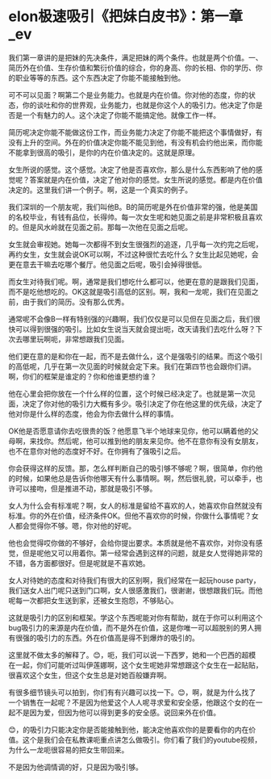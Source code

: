# elon极速吸引《把妹白皮书》：第一章_ev

我们第一章讲的是把妹的先决条件，满足把妹的两个条件。也就是两个价值。一、简历外在价值、生存价值和繁衍价值的综合，你的身高、你的长相、你的学历、你的职业等等的东西。这个东西决定了你能不能接触到他。

可不可以见面？啊第二个是业务能力。也就是内在价值。你对他的态度，你的状态，你的谈吐和你的世界观，业务能力，也就是你这个人的吸引力。他决定了你是否是一个有魅力的人。这个决定了你能不能搞定他。就像工作一样。

简历呢决定你能不能做这份工作，而业务能力决定了你能不能把这个事情做好，有没有上升的空间。外在的价值决定你能不能见到他，有没有机会约他出来，而你能不能拿到很高的吸引，是你的内在价值决定的。这就是原理。

女生所说的感觉。这个感觉。决定了他是否喜欢你，那么是什么东西影响了他的感觉呢？答案就是内在价值，决定了他对你的感觉。女生所说的感觉。都是内在价值决定的。这里我们讲一个例子。啊，这是一个真实的例子。

我们深圳的一个朋友呢，我们叫他B。B的简历呢是外在价值非常的强，他是美国的名校毕业，有钱有品位，长得帅。每一次女生呢和她见面之前是非常积极且喜欢的。但是风水岭就在见面之前。那每一次他在见面之后呢。

女生就会审视她。她每一次都得不到女生很强烈的追逐，几乎每一次约完之后呢，再约女生，女生就会说OK可以啊，不过这种很忙去吃什么？女生比起见她呢，会更在意去干嘛去吃哪个餐厅。他见面之后呢，吸引会掉得很低。

而女生对待我们呢。啊，通常是我们想吃什么都可以，他更在意的是跟我们见面，而不是吃他想吃的。OK这就是吸引高低的区别。啊，我和一龙呢，我们在见面之前，由于我们的简历。没有那么优秀。

通常呢不会像B一样有特别强的兴趣啊，我们仅仅是可以见但在见面之后，我们很快可以得到很强的吸引。比如女生说当天就会提出呃，改天请我们去吃什么呀？下次去哪里玩啊呃，非常想跟我们见面。

他们更在意的是和你在一起，而不是去做什么，这个是强吸引的结果。而这个吸引的高低呢，几乎在第一次见面的时候就会定下来。我们在第四节也会跟你们讲。啊，你们的框架是谁定的？你和他谁更想约谁？

他在心里会把你放在一个什么样的位置，这个时候已经决定了。也就是第一次见面，决定了你对他的吸引力大概有多少。吸引决定了你在他这里的优先级，决定了他对你是什么样的态度，他会为你去做什么样的事情。

OK他是否愿意请你去吃很贵的饭？他愿意飞半个地球来见你，他可以瞒着他的父母啊，来找你。然后呢，他可以推到他的朋友来见你。他不在意你有没有女朋友，也不在意你对他的态度好不好。在你拥有了强吸引之后。

你会获得这样的反馈。那，怎么样判断自己的吸引够不够呢？啊，很简单，你约他的时候，如果他总是告诉你他哪天有什么事情啊。啊，然后很礼貌，可以牵手，也许可以接吻，但是推进不动，那就是吸引不够。

女人为什么会有标准呢？啊，女人的标准是留给不喜欢的人，她喜欢你自然就没有标准。你的外在价值，经济条件OK。但他不喜欢你的时候，你做什么事情呢？女人都会觉得你不够。嗯，你对他的好呢。

他也会觉得哎你做的不够好，会给你提出要求。本质就是他不喜欢你，对你没有感觉，但是呢他又可以用着你。第一经常会遇到这样的问题，就是女人觉得她非常的不错，各方面都很好。但是呢就是不喜欢她。

女人对待她的态度和对待我们有很大的区别啊，我们经常在一起玩house party，我们送女人出门呢只送到门口啊，女人很感激我们，很谢谢，很想跟我们玩。而他呢每一次都把女生送到家，还被女生抱怨，不够贴心。

这就是吸引力的区别和框架。学这个东西呢能对你有帮助，就在于你可以利用这个bug吸引力的来源是内在价值，而不是外在价值，这是你唯一可以超脱别的男人拥有很强的吸引力的东西。外在价值高是得不到爆炸的吸引的。

这里就不做太多的解释了。😊，呃，我们可以说一下西罗，她和一个巴西的超模在一起，你们可能听过叫伊莲娜啊，这个女生呢她非常想跟这个女生在一起贴贴，很喜欢这个女生，但这个女生总是对她百般嫌弃啊。

有很多细节镜头可以拍到，你们有有兴趣可以找一下。😊，啊，就是为什么找了一个销售在一起呢？不是因为他爱这个人人呢寻求爱和安全感，他跟这个女的在一起不是因为爱，但因为他可以得到更多的安全感。说回来外在价值。

😊，的吸引力只能决定你是否能接触到他，能决定他喜欢你的是要看你的内在价值。这个是我们会在私教课呃重点讲怎么做吸引。你们看了我们的youtube视频，为什么一龙呃很容易的把女生带回来。

不是因为他调情调的好，只是因为吸引够。